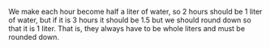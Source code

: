 We make each hour become half a liter of water, so 2 hours should be 1 liter of water, but if it is 3 hours it should be 1.5 but we should round down so that it is 1 liter.
That is, they always have to be whole liters and must be rounded down.